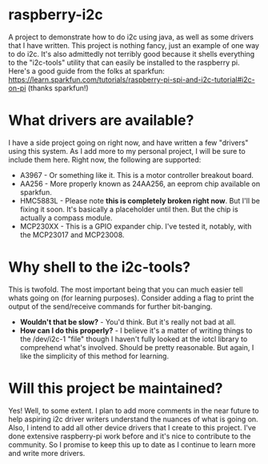 # raspberry-i2c
A project to demonstrate how to do i2c using java, as well as some drivers that I have written. This project is nothing fancy, just an example of one way to do i2c. It's also admittedly not terribly good because it shells everything to the "i2c-tools" utility that can easily be installed to the raspberry pi. Here's a good guide from the folks at sparkfun: https://learn.sparkfun.com/tutorials/raspberry-pi-spi-and-i2c-tutorial#i2c-on-pi (thanks sparkfun!)

# What drivers are available?
I have a side project going on right now, and have written a few "drivers" using this system. As I add more to my personal project, I will be sure to include them here. Right now, the following are supported:

 * A3967 - Or something like it. This is a motor controller breakout board.
 * AA256 - More properly known as 24AA256, an eeprom chip available on sparkfun.
 * HMC5883L - Please note **this is completely broken right now**. But I'll be fixing it soon. It's basically a placeholder until then. But the chip is actually a compass module.
 * MCP230XX - This is a GPIO expander chip. I've tested it, notably, with the MCP23017 and MCP23008.

# Why shell to the i2c-tools?
This is twofold. The most important being that you can much easier tell whats going on (for learning purposes). Consider adding a flag to print the output of the send/receive commands for further bit-banging.

* **Wouldn't that be slow?** - You'd think. But it's really not bad at all.
* **How can I do this properly?** - I believe it's a matter of writing things to the /dev/i2c-1 "file" though I haven't fully looked at the iotcl library to comprehend what's involved. Should be pretty reasonable. But again, I like the simplicity of this method for learning.


# Will this project be maintained?
Yes! Well, to some extent. I plan to add more comments in the near future to help aspiring i2c driver writers understand the nuances of what is going on. Also, I intend to add all other device drivers that I create to this project. I've done extensive raspberry-pi work before and it's nice to contribute to the community. So I promise to keep this up to date as I continue to learn more and write more drivers.